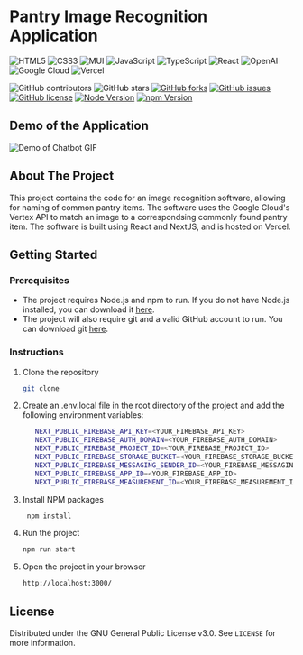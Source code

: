 # Pantry Image Recognition Application

![HTML5](https://img.shields.io/badge/html5-%23E34F26.svg?style=for-the-badge&logo=html5&logoColor=white)
![CSS3](https://img.shields.io/badge/css3-%231572B6.svg?style=for-the-badge&logo=css3&logoColor=white)
![MUI](https://img.shields.io/badge/MUI-%230081CB.svg?style=for-the-badge&logo=mui&logoColor=white)
![JavaScript](https://img.shields.io/badge/javascript-%23323330.svg?style=for-the-badge&logo=javascript&logoColor=%23F7DF1E)
![TypeScript](https://img.shields.io/badge/typescript-%23007ACC.svg?style=for-the-badge&logo=typescript&logoColor=white)
![React](https://img.shields.io/badge/React-20232A?style=for-the-badge&logo=react&logoColor=61DAFB)
![OpenAI](https://a11ybadges.com/badge?logo=openai)
![Google Cloud](https://img.shields.io/badge/GoogleCloud-%234285F4.svg?style=for-the-badge&logo=google-cloud&logoColor=white)
![Vercel](https://img.shields.io/badge/vercel-%23000000.svg?style=for-the-badge&logo=vercel&logoColor=white)

![GitHub contributors](https://img.shields.io/github/contributors/Nguyen-HanhNong/Inventory-Recognition-Software?color=ffcc66&style=for-the-badge)
![GitHub stars](https://img.shields.io/github/stars/Nguyen-HanhNong/Inventory-Recognition-Software?color=ffcc66&style=for-the-badge)
[![GitHub forks](https://img.shields.io/github/forks/Nguyen-HanhNong/Inventory-Recognition-Software?style=for-the-badge)](https://github.com/Nguyen-HanhNong/star_book/network)
[![GitHub issues](https://img.shields.io/github/issues/Nguyen-HanhNong/Inventory-Recognition-Software?color=ffcc66&style=for-the-badge)](https://github.com/Nguyen-HanhNong/star_book/issues)
[![GitHub license](https://img.shields.io/github/license/Nguyen-HanhNong/Inventory-Recognition-Software?color=ffcc66&style=for-the-badge)](https://github.com/Nguyen-HanhNong/Inventory-Recognition-Software/blob/master/LICENSE)
[![Node Version](https://img.shields.io/static/v1?label=Node&message=^20.10.0&color=026e00&style=for-the-badge)](https://nodejs.org)
[![npm Version](https://img.shields.io/static/v1?label=npm&message=^10.2.3&color=cb0000&style=for-the-badge)](https://nodejs.org)

## Demo of the Application

![Demo of Chatbot GIF](gif/demo.gif)

## About The Project 

This project contains the code for an image recognition software, allowing for naming of common pantry items. The software uses the Google Cloud's Vertex API to match an image to a correspondsing commonly found pantry item. The software is built using React and NextJS, and is hosted on Vercel.

## Getting Started

### Prerequisites

- The project requires Node.js and npm to run. If you do not have Node.js installed, you can download it [here](https://nodejs.org/en/download/).
- The project will also require git and a valid GitHub account to run. You can download git [here](https://git-scm.com/downloads).

### Instructions

1. Clone the repository
   ```sh
   git clone

2. Create an .env.local file in the root directory of the project and add the following environment variables:
   ```sh
      NEXT_PUBLIC_FIREBASE_API_KEY=<YOUR_FIREBASE_API_KEY>
      NEXT_PUBLIC_FIREBASE_AUTH_DOMAIN=<YOUR_FIREBASE_AUTH_DOMAIN>
      NEXT_PUBLIC_FIREBASE_PROJECT_ID=<YOUR_FIREBASE_PROJECT_ID>
      NEXT_PUBLIC_FIREBASE_STORAGE_BUCKET=<YOUR_FIREBASE_STORAGE_BUCKET>
      NEXT_PUBLIC_FIREBASE_MESSAGING_SENDER_ID=<YOUR_FIREBASE_MESSAGING_SENDER_ID>
      NEXT_PUBLIC_FIREBASE_APP_ID=<YOUR_FIREBASE_APP_ID>
      NEXT_PUBLIC_FIREBASE_MEASUREMENT_ID=<YOUR_FIREBASE_MEASUREMENT_ID>

3. Install NPM packages
   ```sh
    npm install

4. Run the project
   ```sh
   npm run start

5. Open the project in your browser
   ```sh
   http://localhost:3000/

## License

Distributed under the GNU General Public License v3.0. See `LICENSE` for more information.